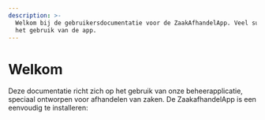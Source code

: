 ```yaml
---
description: >-
  Welkom bij de gebruikersdocumentatie voor de ZaakAfhandelApp. Veel succes met
  het gebruik van de app.
---
```


# Welkom

Deze documentatie richt zich op het gebruik van onze beheerapplicatie, speciaal ontworpen voor afhandelen van zaken. De ZaakafhandelApp is een eenvoudig te installeren:

